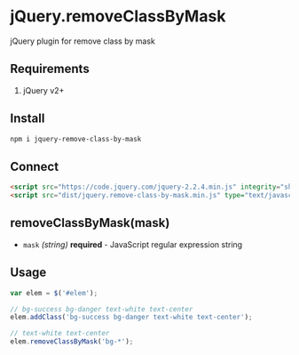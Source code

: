 # jQuery.removeClassByMask
jQuery plugin for remove class by mask

## Requirements
1. jQuery v2+

## Install
```bash
npm i jquery-remove-class-by-mask
```

## Connect
```html
<script src="https://code.jquery.com/jquery-2.2.4.min.js" integrity="sha256-BbhdlvQf/xTY9gja0Dq3HiwQF8LaCRTXxZKRutelT44=" crossorigin="anonymous"></script>
<script src="dist/jquery.remove-class-by-mask.min.js" type="text/javascript"></script>
```

## removeClassByMask(mask)
- `mask` *(string)* **required** - JavaScript regular expression string

## Usage
```javascript
var elem = $('#elem');

// bg-success bg-danger text-white text-center
elem.addClass('bg-success bg-danger text-white text-center');

// text-white text-center
elem.removeClassByMask('bg-*');
```